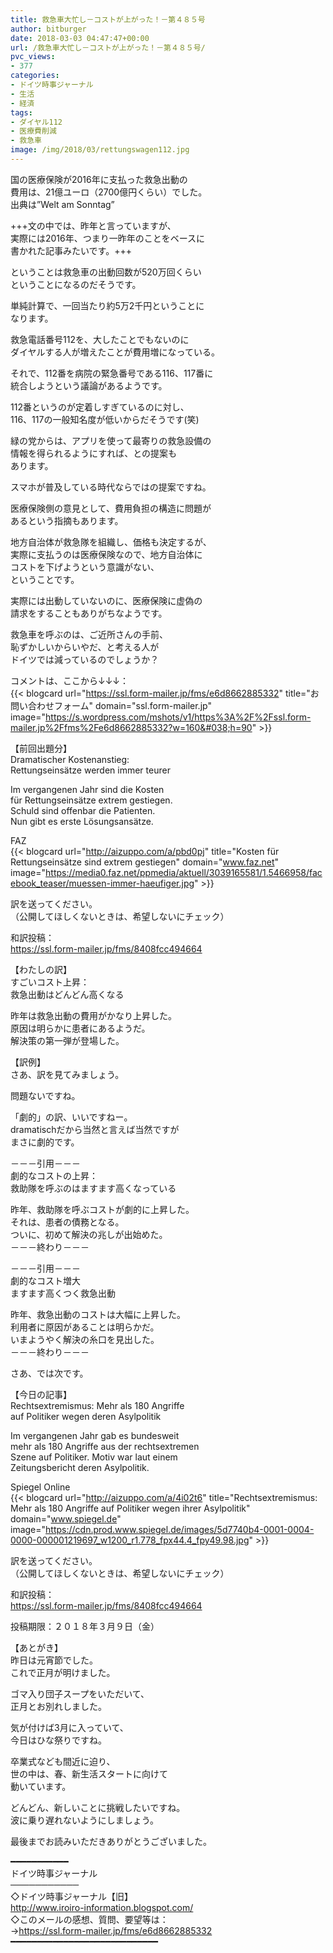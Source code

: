 ```yaml
---
title: 救急車大忙し－コストが上がった！－第４８５号
author: bitburger
date: 2018-03-03 04:47:47+00:00
url: /救急車大忙し－コストが上がった！－第４８５号/
pvc_views:
- 377
categories:
- ドイツ時事ジャーナル
- 生活
- 経済
tags:
- ダイヤル112
- 医療費削減
- 救急車
image: /img/2018/03/rettungswagen112.jpg
---
```

国の医療保険が2016年に支払った救急出動の  
費用は、21億ユーロ（2700億円くらい）でした。  
出典は&#8221;Welt am Sonntag&#8221;  
  
+++文の中では、昨年と言っていますが、  
実際には2016年、つまり一昨年のことをベースに  
書かれた記事みたいです。+++

ということは救急車の出動回数が520万回くらい  
ということになるのだそうです。  
  
単純計算で、一回当たり約5万2千円ということに  
なります。  
  
救急電話番号112を、大したことでもないのに  
ダイヤルする人が増えたことが費用増になっている。  
  
それで、112番を病院の緊急番号である116、117番に  
統合しようという議論があるようです。  
  
112番というのが定着しすぎているのに対し、  
116、117の一般知名度が低いからだそうです(笑) 

緑の党からは、アプリを使って最寄りの救急設備の  
情報を得られるようにすれば、との提案も  
あります。  
  
スマホが普及している時代ならではの提案ですね。 

医療保険側の意見として、費用負担の構造に問題が  
あるという指摘もあります。  
  
地方自治体が救急隊を組織し、価格も決定するが、  
実際に支払うのは医療保険なので、地方自治体に  
コストを下げようという意識がない、  
ということです。  
  
実際には出動していないのに、医療保険に虚偽の  
請求をすることもありがちなようです。 

救急車を呼ぶのは、ご近所さんの手前、  
恥ずかしいからいやだ、と考える人が  
ドイツでは減っているのでしょうか？  
  
  
コメントは、ここから↓↓↓：  
{{< blogcard url="https://ssl.form-mailer.jp/fms/e6d8662885332" title="&#12362;&#21839;&#12356;&#21512;&#12431;&#12379;&#12501;&#12457;&#12540;&#12512;" domain="ssl.form-mailer.jp" image="https://s.wordpress.com/mshots/v1/https%3A%2F%2Fssl.form-mailer.jp%2Ffms%2Fe6d8662885332?w=160&#038;h=90" >}} 

【前回出題分】  
Dramatischer Kostenanstieg:  
Rettungseinsätze werden immer teurer  
  
Im vergangenen Jahr sind die Kosten  
für Rettungseinsätze extrem gestiegen.  
Schuld sind offenbar die Patienten.  
Nun gibt es erste Lösungsansätze.  
  
FAZ  
{{< blogcard url="http://aizuppo.com/a/pbd0pj" title="Kosten für Rettungseinsätze sind extrem gestiegen" domain="www.faz.net" image="https://media0.faz.net/ppmedia/aktuell/3039165581/1.5466958/facebook_teaser/muessen-immer-haeufiger.jpg" >}} 

訳を送ってください。  
（公開してほしくないときは、希望しないにチェック）  
  
和訳投稿：  
 <https://ssl.form-mailer.jp/fms/8408fcc494664> 

【わたしの訳】  
すごいコスト上昇：  
救急出動はどんどん高くなる  
  
昨年は救急出動の費用がかなり上昇した。  
原因は明らかに患者にあるようだ。  
解決策の第一弾が登場した。 

【訳例】  
さあ、訳を見てみましょう。  
  
問題ないですね。  
  
「劇的」の訳、いいですねー。  
dramatischだから当然と言えば当然ですが  
まさに劇的です。

－－－引用－－－  
劇的なコストの上昇：  
救助隊を呼ぶのはますます高くなっている  
  
昨年、救助隊を呼ぶコストが劇的に上昇した。  
それは、患者の債務となる。  
ついに、初めて解決の兆しが出始めた。  
－－－終わり－－－ 

－－－引用－－－  
劇的なコスト増大  
ますます高くつく救急出動  
  
昨年、救急出動のコストは大幅に上昇した。  
利用者に原因があることは明らかだ。  
いまようやく解決の糸口を見出した。  
－－－終わり－－－ 

さあ、では次です。  
  
【今日の記事】  
Rechtsextremismus: Mehr als 180 Angriffe  
auf Politiker wegen deren Asylpolitik  
  
Im vergangenen Jahr gab es bundesweit  
mehr als 180 Angriffe aus der rechtsextremen  
Szene auf Politiker. Motiv war laut einem  
Zeitungsbericht deren Asylpolitik.  
  
Spiegel Online  
{{< blogcard url="http://aizuppo.com/a/4i02t6" title="Rechtsextremismus: Mehr als 180 Angriffe auf Politiker wegen ihrer Asylpolitik" domain="www.spiegel.de" image="https://cdn.prod.www.spiegel.de/images/5d7740b4-0001-0004-0000-000001219697_w1200_r1.778_fpx44.4_fpy49.98.jpg" >}} 

訳を送ってください。  
（公開してほしくないときは、希望しないにチェック）  
  
和訳投稿：  
 <https://ssl.form-mailer.jp/fms/8408fcc494664>  
  
投稿期限：２０１８年３月９日（金） 

【あとがき】  
昨日は元宵節でした。  
これで正月が明けました。  
  
ゴマ入り団子スープをいただいて、  
正月とお別れしました。  
  
気が付けば3月に入っていて、  
今日はひな祭りですね。  
  
卒業式なども間近に迫り、  
世の中は、春、新生活スタートに向けて  
動いています。  
  
どんどん、新しいことに挑戦したいですね。  
波に乗り遅れないようにしましょう。  
  
最後までお読みいただきありがとうございました。 

━━━━━━━━━━━  
ドイツ時事ジャーナル  
───────────  
◇ドイツ時事ジャーナル【旧】  
<http://www.iroiro-information.blogspot.com/>  
◇このメールの感想、質問、要望等は：  
-><https://ssl.form-mailer.jp/fms/e6d8662885332>  
━━━━━━━━━━━━━━━━━━━━━━━━━━━━